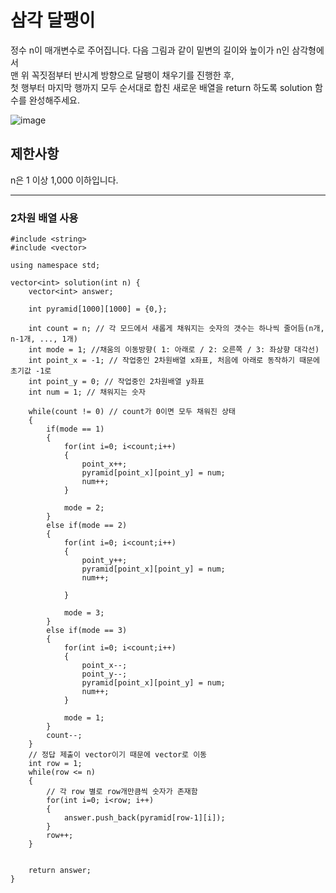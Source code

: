 # 삼각 달팽이
 
정수 n이 매개변수로 주어집니다. 다음 그림과 같이 밑변의 길이와 높이가 n인 삼각형에서    
맨 위 꼭짓점부터 반시계 방향으로 달팽이 채우기를 진행한 후,    
첫 행부터 마지막 행까지 모두 순서대로 합친 새로운 배열을 return 하도록 solution 함수를 완성해주세요.

![image](https://grepp-programmers.s3.ap-northeast-2.amazonaws.com/files/production/e1e53b93-dcdf-446f-b47f-e8ec1292a5e0/examples.png)

## 제한사항

n은 1 이상 1,000 이하입니다.

----------------

### 2차원 배열 사용

```
#include <string>
#include <vector>

using namespace std;

vector<int> solution(int n) {
    vector<int> answer;
    
    int pyramid[1000][1000] = {0,};
    
    int count = n; // 각 모드에서 새롭게 채워지는 숫자의 갯수는 하나씩 줄어듬(n개, n-1개, ..., 1개)
    int mode = 1; //채움의 이동방향( 1: 아래로 / 2: 오른쪽 / 3: 좌상향 대각선)
    int point_x = -1; // 작업중인 2차원배열 x좌표, 처음에 아래로 동작하기 때문에 초기값 -1로
    int point_y = 0; // 작업중인 2차원배열 y좌표
    int num = 1; // 채워지는 숫자
    
    while(count != 0) // count가 0이면 모두 채워진 상태
    {
        if(mode == 1)
        {
            for(int i=0; i<count;i++)
            {
                point_x++;
                pyramid[point_x][point_y] = num;
                num++; 
            }
            
            mode = 2;
        }
        else if(mode == 2)
        {
            for(int i=0; i<count;i++)
            {
                point_y++;
                pyramid[point_x][point_y] = num;
                num++;
                
            }
            
            mode = 3;
        }
        else if(mode == 3)
        {
            for(int i=0; i<count;i++)
            {
                point_x--;
                point_y--;
                pyramid[point_x][point_y] = num;
                num++;
            }
            
            mode = 1;
        }
        count--;
    }
    // 정답 제출이 vector이기 때문에 vector로 이동
    int row = 1;
    while(row <= n)
    {
        // 각 row 별로 row개만큼씩 숫자가 존재함
        for(int i=0; i<row; i++)
        {
            answer.push_back(pyramid[row-1][i]);
        }
        row++;
    }
    
    
    return answer;
}
```
